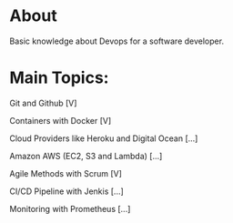 # About 
Basic knowledge about Devops for a software developer. 
# Main Topics:

<p>Git and Github [V]</p>
<p>Containers with Docker [V]</p>
<p>Cloud Providers like Heroku and Digital Ocean [...]</p>
<p>Amazon AWS (EC2, S3 and Lambda) [...]</p>
<p>Agile Methods with Scrum [V]</p>
<p>CI/CD Pipeline with Jenkis [...]</p>
<p>Monitoring with Prometheus [...]</p>
